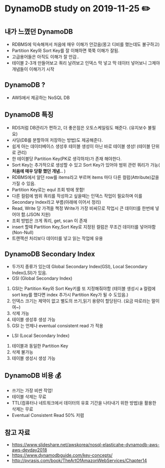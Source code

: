 # DynamoDB study on 2019-11-25 :pencil2:

## 내가 느꼈던 DynamoDB
- RDBMS에 익숙해져서 처음에 매우 이해가 안갔음(몽고 디비를 했는데도 불구하고)
- Partition Key와 Sort Key를 잘 이해하면 쭉쭉 이해가 잘됨.
- 고급용어들은 아직도 이해가 잘 안감..
- 테이블 2-3개 만들어보고 쿼리 날려보고 인덱스 막 넣고 막 데이터 넣어보니 그제야 개념들이 이해가기 시작

## DynamoDB ?
- AWS에서 제공하는 NoSQL DB

## DynamoDB 특징
- RDS처럼 DB관리가 편하고, 더 좋은점은 오토스케일링도 해준다. (유지보수 불필요)
- 샤딩(DB를 분할하여 저장하는 방법)도 제공해준다.
- 쉽게 아는 데이터베이스 생성후 테이블 생성이 아닌 바로 테이블 생성! (테이블 단위로 관리)
- 한 테이블당 Partition Key(PK로 생각하자)가 존재 해야한다.
- Sort Key는 추가적으로 생성할 수 있고 Sort Key가 있어야 범위 관련 쿼리가 가능( **처음에 매우 당황 했던 개념..** )
- RDBMS에서 알던 row를 items라고 부르며 items 마다 다른 컬럼(Attribute)값을 가질 수 있음.
- Partition Key로는 equl 조회 밖에 못함!
- 다른 컬럼에 범위 쿼리를 작성하고 싶을때는 인덱스 작업이 필요하며 이를 Secondary Index라고 부름(아래에 이어서 정리)
- Read, Write 당 가격을 책정 Write가 가장 비싸므로 작업시 큰 데이터를 한번에 넣어야 함.(JSON 지원)
- 조회 방법은 크게 쿼리, get, scan 이 존재
- insert 할때 Partition Key,Sort Key로 지정된 컬럼은 무조건 데이터를 넣어야함 (Non-Null)
- 트랜잭션 처리보다 데이터를 넣고 읽는 작업에 유용

## DynamoDB Secondary Index
- 두가지 종류가 있는데 Global Secondary Index(GSI), Local Secondary Index(LSI)가 있음.
- GSI (Global Secondary Index)
1. GSI는 Partition Key와 Sort Key키를 또 지정해줘야함 (테이블 생성시 a 컬럼에 sort key를 했다면 index 추가시 Partition Key가 될 수 도있음.)
2. 인덱스 크기는 제약이 없고 별도의 쓰기,읽기 용량이 할당된다. (요금 따로라는 말이여~)
3. 삭제 가능
4. 테이블 생성후 생성 가능
5. GSI 는 언제나 eventual consistent read 가 적용
- LSI (Local Secondary Index)
1. 테이블과 동일한 Partition Key
2. 삭제 불가능
3. 테이블 생성시 생성 가능

## DynamoDB 비용 :moneybag:
- 쓰기는 가장 비싼 작업!
- 테이블 삭제는 무료
- TTL(컴퓨터나 네트워크에서 데이터의 유효 기간을 나타내기 위한 방법)을 활용한 삭제는 무료
- Eventual Consistent Read 50% 저렴


## 참고 자료
 - https://www.slideshare.net/awskorea/nosql-elasticahe-dynamodb-aws-aws-devday2018
 - https://www.dynamodbguide.com/key-concepts/
 - http://pyrasis.com/book/TheArtOfAmazonWebServices/Chapter14
